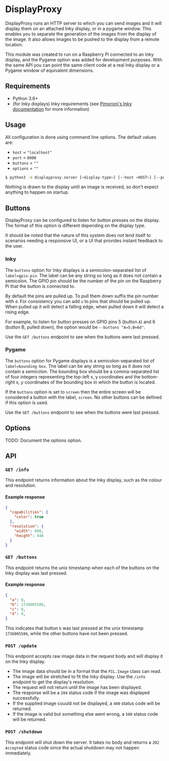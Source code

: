 # DisplayProxy

DisplayProxy runs an HTTP server to which you can send images and it will
display them on an attached Inky display, or in a pygame window. This
enables you to separate the generation of the images from the display of the
image. It also allows images to be pushed to the display from a remote
location.

This module was created to run on a Raspberry Pi connected to an Inky
display, and the Pygame option was added for development purposes. With the
same API you can point the same client code at a real Inky display or a Pygame
window of equivalent dimensions.

## Requirements

- Python 3.6+
- (for Inky displays) Inky requirements (see 
  [Pimoroni's Inky documentation](https://learn.pimoroni.com/tutorial/sandyj/getting-started-with-inky-phat)
  for more information)

## Usage

All configuration is done using command line options. The default values are:
- `host` = `"localhost"`
- `port` = `8000`
- `buttons` = `""`
- `options` = `""`

```bash
$ python3 -m displayproxy.server [<display-type>] [--host <HOST>] [--port <PORT>] [--buttons <BUTTONS>] [--options <OPTIONS>]
```

Nothing is drawn to the display until an image is received, so don't expect
anything to happen on startup.

## Buttons

DisplayProxy can be configured to listen for button presses on the display.
The format of this option is different depending on the display type.

It should be noted that the nature of this system does not lend itself to
scenarios needing a responsive UI, or a UI that provides instant feedback to
the user.

### Inky

The `buttons` option for Inky displays is a semicolon-separated list of
`label=gpio-pin`. The label can be any string so long as it does not contain a
semicolon. The GPIO pin should be the number of the pin on the Raspberry Pi
that the button is connected to.

By default the pins are pulled up. To pull them down suffix the pin number with
`d`. For consistency you can add `u` to pins that should be pulled up. When
pulled up it will detect a falling edge, when pulled down it will detect a
rising edge.

For example, to listen for button presses on GPIO pins 5 (button `A`) and 6
(button B, pulled down), the option would be `--buttons "A=5;B=6d"`.

Use the `GET /buttons` endpoint to see when the buttons were last pressed.

### Pygame

The `buttons` option for Pygame displays is a semicolon-separated list of
`label=bounding-box`. The label can be any string so long as it does not
contain a semicolon. The bounding box should be a comma-separated list of
four integers representing the top-left x, y coordinates and the bottom-right
x, y coordinates of the bounding box in which the button is located.

If the `buttons` option is set to `screen` then the entire screen will be
considered a button with the label, `screen`. No other buttons can be defined
if this option is used.

Use the `GET /buttons` endpoint to see when the buttons were last pressed.

## Options

TODO: Document the options option.

## API

### `GET /info`

This endpoint returns information about the Inky display, such as the colour
and resolution.

#### Example response

```json
{
  "capabilities": {
    "color": true
  },
  "resolution": {
    "width": 600,
    "height": 448
  }
}
```

### `GET /buttons`

This endpoint returns the unix timestamp when each of the buttons on the Inky
display was last pressed.

#### Example response

```json
{
  "a": 0,
  "b": 1736005506,
  "c": 0,
  "d": 0,
}
```

This indicates that button `b` was last pressed at the unix timestamp
`1736005506`, while the other buttons have not been pressed.

### `POST /update`

This endpoint accepts raw image data in the request body and will display it on
the Inky display.

- The image data should be in a format that the `PIL.Image` class can read.
- The image will be stretched to fit the Inky display. Use the `/info` endpoint
  to get the display's resolution.
- The request will not return until the image has been displayed.
- The response will be a `204` status code if the image was displayed
  successfully.
- If the supplied image couuld not be displayed, a `400` status code will be
  returned.
- If the image is valid but something else went wrong, a `500` status code will
  be returned.

### `POST /shutdown`

This endpoint will shut down the server. It takes no body and returns a
`202 Accepted` status code since the actual shutdown may not happen immediately.

